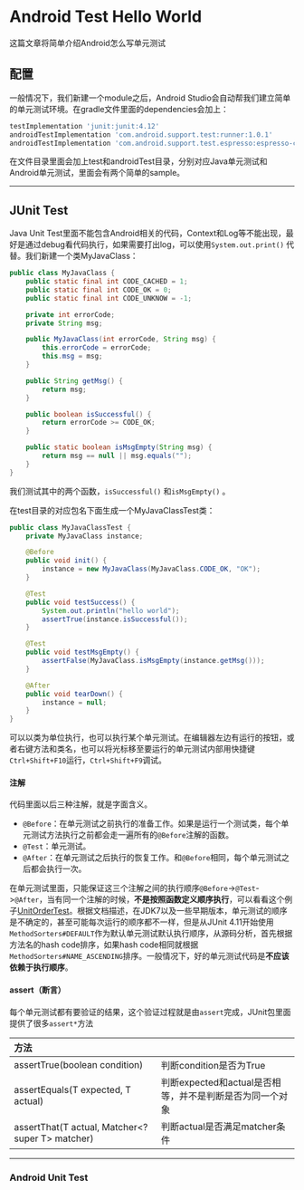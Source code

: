 # Android Test Hello World

这篇文章将简单介绍Android怎么写单元测试

## 配置

一般情况下，我们新建一个module之后，Android Studio会自动帮我们建立简单的单元测试环境。在gradle文件里面的dependencies会加上：

```groovy
testImplementation 'junit:junit:4.12'
androidTestImplementation 'com.android.support.test:runner:1.0.1'
androidTestImplementation 'com.android.support.test.espresso:espresso-core:3.0.1'
```

在文件目录里面会加上test和androidTest目录，分别对应Java单元测试和Android单元测试，里面会有两个简单的sample。

---

## JUnit Test

Java Unit Test里面不能包含Android相关的代码，Context和Log等不能出现，最好是通过debug看代码执行，如果需要打出log，可以使用`System.out.print()` 代替。我们新建一个类MyJavaClass：

```java
public class MyJavaClass {
    public static final int CODE_CACHED = 1;
    public static final int CODE_OK = 0;
    public static final int CODE_UNKNOW = -1;

    private int errorCode;
    private String msg;

    public MyJavaClass(int errorCode, String msg) {
        this.errorCode = errorCode;
        this.msg = msg;
    }

    public String getMsg() {
        return msg;
    }

    public boolean isSuccessful() {
        return errorCode >= CODE_OK;
    }

    public static boolean isMsgEmpty(String msg) {
        return msg == null || msg.equals("");
    }
}
```
我们测试其中的两个函数，`isSuccessful()` 和`isMsgEmpty()` 。

在test目录的对应包名下面生成一个MyJavaClassTest类：

```java
public class MyJavaClassTest {
    private MyJavaClass instance;

    @Before
    public void init() {
        instance = new MyJavaClass(MyJavaClass.CODE_OK, "OK");
    }

    @Test
    public void testSuccess() {
        System.out.println("hello world");
        assertTrue(instance.isSuccessful());
    }

    @Test
    public void testMsgEmpty() {
        assertFalse(MyJavaClass.isMsgEmpty(instance.getMsg()));
    }

    @After
    public void tearDown() {
        instance = null;
    }
}
```

可以以类为单位执行，也可以执行某个单元测试。在编辑器左边有运行的按钮，或者右键方法和类名，也可以将光标移至要运行的单元测试内部用快捷键`Ctrl+Shift+F10`运行，`Ctrl+Shift+F9`调试。

#### 注解

代码里面以后三种注解，就是字面含义。

- `@Before`：在单元测试之前执行的准备工作。如果是运行一个测试类，每个单元测试方法执行之前都会走一遍所有的`@Before`注解的函数。
- `@Test`：单元测试。
- `@After`：在单元测试之后执行的恢复工作。和`@Before`相同，每个单元测试之后都会执行一次。

在单元测试里面，只能保证这三个注解之间的执行顺序`@Before`->`@Test`->`@After`，当有同一个注解的时候，**不是按照函数定义顺序执行**，可以看看这个例子[UnitOrderTest](https://github.com/iamjinge/AndroidTestingSample/blob/master/helloworld/src/test/java/com/jinge/helloworld/UnitOrderTest.java)。根据文档描述，在JDK7以及一些早期版本，单元测试的顺序是不确定的，甚至可能每次运行的顺序都不一样，但是从JUnit 4.11开始使用`MethodSorters#DEFAULT`作为默认单元测试默认执行顺序，从源码分析，首先根据方法名的hash code排序，如果hash code相同就根据`MethodSorters#NAME_ASCENDING`排序。一般情况下，好的单元测试代码是**不应该依赖于执行顺序**。

#### assert（断言）

每个单元测试都有要验证的结果，这个验证过程就是由`assert`完成，JUnit包里面提供了很多`assert*`方法

| 方法                                       |                                     |
| :--------------------------------------- | ----------------------------------- |
| assertTrue(boolean condition)            | 判断condition是否为True                  |
| assertEquals(T expected, T actual)       | 判断expected和actual是否相等，并不是判断是否为同一个对象 |
| assertThat(T actual, Matcher<? super T> matcher) | 判断actual是否满足matcher条件               |

---

### Android Unit Test

